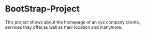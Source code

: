 # BootStrap-Project
This project shows about the homepage of an xyz company clients, services they offer,as well as their location and manymore.

